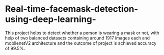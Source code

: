 # Real-time-facemask-detection-using-deep-learning-
This project helps to detect whether a person is wearing a mask or not, with help of two balanced datasets containing around 1917 images each and mobilenetV2 architecture and the outcome of project is achieved accuracy of 99.5%.
